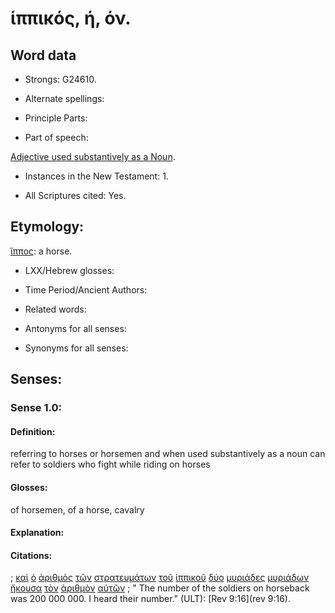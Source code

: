 # ἱππικός, ή, όν.

<!-- Status: S3=Needs2ndReview -->
<!-- Lexica used for edits: BDAG, LN, FFM, A-S  -->

## Word data

* Strongs: G24610.

* Alternate spellings:

* Principle Parts: 

* Part of speech: 

[Adjective used substantively as a Noun](http://ugg.readthedocs.io/en/latest/noun_substantive_adj.html).

* Instances in the New Testament: 1.

* All Scriptures cited: Yes.

## Etymology: 

[ἵππος](..\G24620\01.md): a horse.

* LXX/Hebrew glosses: 

* Time Period/Ancient Authors: 

* Related words: 

* Antonyms for all senses:

* Synonyms for all senses: 

## Senses:

### Sense  1.0: 

#### Definition: 

referring to horses or horsemen and when used substantively as a noun can refer to soldiers who fight while riding on horses

#### Glosses: 

of horsemen, of a horse, cavalry

#### Explanation: 

#### Citations: 

; [καὶ](../G25320/01.md) [ὁ](../G35880/01.md) [ἀριθμὸς](../G07060/01.md) [τῶν](../G35880/01.md) [στρατευμάτων](../G47530/01.md) [τοῦ](../G35880/01.md) [ἱππικοῦ](../G24610/01.md) [δύο](../G14170/01.md) [μυριάδες](../G34610/01.md) [μυριάδων](../G34610/01.md) [ἤκουσα](../G01910/01.md) [τὸν](../G35880/01.md) [ἀριθμὸν](../G07060/01.md) [αὐτῶν](../G08460/01.md)
; " The number of the soldiers on horseback was 200 000 000. I heard their number." (ULT): 
[Rev 9:16](rev 9:16).
